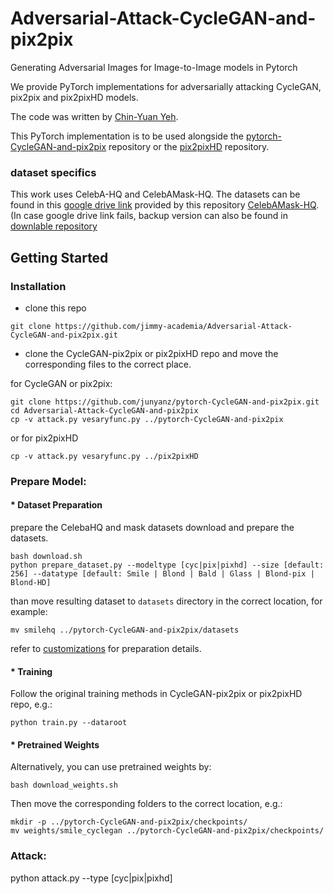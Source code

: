 # Adversarial-Attack-CycleGAN-and-pix2pix
Generating Adversarial Images for Image-to-Image models in Pytorch

We provide PyTorch implementations for adversarially attacking CycleGAN, pix2pix and pix2pixHD models.

The code was written by [Chin-Yuan Yeh](https://github.com/jimmy-academia).

This PyTorch implementation is to be used alongside the [pytorch-CycleGAN-and-pix2pix](https://github.com/junyanz/pytorch-CycleGAN-and-pix2pix) repository or the [pix2pixHD](https://github.com/NVIDIA/pix2pixHD) repository.

### dataset specifics
This work uses CelebA-HQ and CelebAMask-HQ. The datasets can be found in this [google drive link](https://drive.google.com/file/d/1badu11NqxGf6qM3PTTooQDJvQbejgbTv/view) provided by this repository [CelebAMask-HQ](https://github.com/switchablenorms/CelebAMask-HQ). (In case google drive link fails, backup version can also be found in [downlable repository](https://github.com/jimmy-academia/downloadable/releases/tag/dset.celeba)

## Getting Started

### Installation

* clone this repo
```
git clone https://github.com/jimmy-academia/Adversarial-Attack-CycleGAN-and-pix2pix.git
```
* clone the CycleGAN-pix2pix or pix2pixHD repo and move the corresponding files to the correct place.

for CycleGAN or pix2pix:
```
git clone https://github.com/junyanz/pytorch-CycleGAN-and-pix2pix.git
cd Adversarial-Attack-CycleGAN-and-pix2pix
cp -v attack.py vesaryfunc.py ../pytorch-CycleGAN-and-pix2pix
```
or for pix2pixHD
```
cp -v attack.py vesaryfunc.py ../pix2pixHD
```

### Prepare Model:

#### * Dataset Preparation
prepare the CelebaHQ and mask datasets
download and prepare the datasets.
```
bash download.sh
python prepare_dataset.py --modeltype [cyc|pix|pixhd] --size [default: 256] --datatype [default: Smile | Blond | Bald | Glass | Blond-pix | Blond-HD]
```
than move resulting dataset to `datasets` directory in the correct location, for example:
```
mv smilehq ../pytorch-CycleGAN-and-pix2pix/datasets
```
refer to [customizations](docs/customize.md) for preparation details.

#### * Training

Follow the original training methods in CycleGAN-pix2pix or pix2pixHD repo, e.g.:
```
python train.py --dataroot  
```

#### * Pretrained Weights

Alternatively, you can use pretrained weights by:
```
bash download_weights.sh
```
Then move the corresponding folders to the correct location, e.g.:
```
mkdir -p ../pytorch-CycleGAN-and-pix2pix/checkpoints/
mv weights/smile_cyclegan ../pytorch-CycleGAN-and-pix2pix/checkpoints/
```

### Attack:

python attack.py --type [cyc|pix|pixhd]



